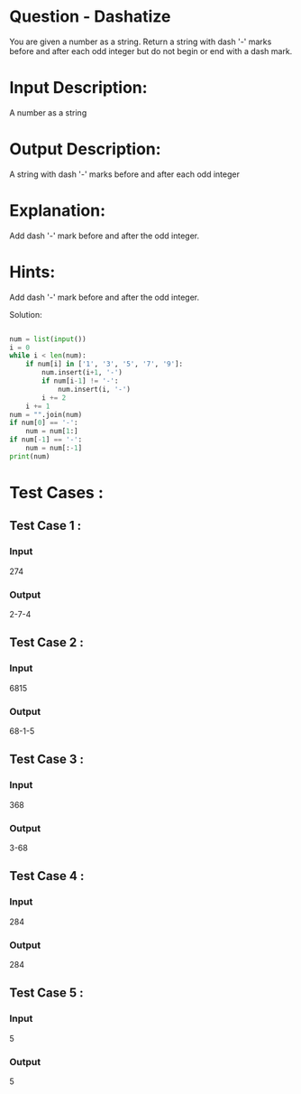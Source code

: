 # Question - Dashatize
You are given a number as a string. Return a string with dash '-' marks before and after each odd integer but do not begin or end with a dash mark.

# Input Description:
A number as a string

# Output Description:
A string with dash '-' marks before and after each odd integer

# Explanation:
Add dash '-' mark before and after the odd integer.

# Hints:
Add dash '-' mark before and after the odd integer.

Solution:

```python

num = list(input())
i = 0
while i < len(num):
    if num[i] in ['1', '3', '5', '7', '9']:
        num.insert(i+1, '-')
        if num[i-1] != '-':
            num.insert(i, '-')
        i += 2
    i += 1
num = "".join(num)
if num[0] == '-':
    num = num[1:]
if num[-1] == '-':
    num = num[:-1]
print(num)

```

# Test Cases :
## Test Case 1 :
### Input
274
### Output
2-7-4


## Test Case 2 :
### Input
6815
### Output
68-1-5


## Test Case 3 :
### Input
368
### Output
3-68


## Test Case 4 :
### Input
284
### Output
284


## Test Case 5 :
### Input
5
### Output
5
